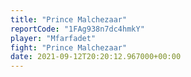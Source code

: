 ```yaml
---
title: "Prince Malchezaar"
reportCode: "1FAg938n7dc4hmkY"
player: "Mfarfadet"
fight: "Prince Malchezaar"
date: 2021-09-12T20:20:12.967000+00:00
---
```

